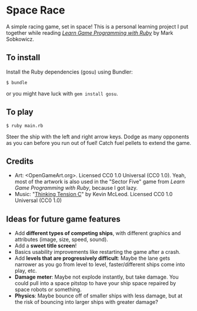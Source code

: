 # Space Race

A simple racing game, set in space! This is a personal learning project I put together while reading *[Learn Game Programming with Ruby](https://pragprog.com/book/msgpkids/learn-game-programming-with-ruby)* by Mark Sobkowicz.

## To install

Install the Ruby dependencies (gosu) using Bundler:

```
$ bundle
```

or you might have luck with `gem install gosu`.

## To play

```
$ ruby main.rb
```

Steer the ship with the left and right arrow keys. Dodge as many opponents as
you can before you run out of fuel! Catch fuel pellets to extend the game.

## Credits

- Art: <OpenGameArt.org>. Licensed CC0 1.0 Universal (CC0 1.0). Yeah, most of the artwork is also used in the "Sector Five" game from *Learn Game Programming with Ruby*, because I got lazy.
- Music: "[Thinking Tension C](http://freepd.com/Sci-Fi%20Sounds/Thinking%20Tension%20C)" by Kevin McLeod. Licensed CC0 1.0 Universal (CC0 1.0)

## Ideas for future game features

- Add **different types of competing ships**, with different graphics and attributes (image, size, speed, sound).
- Add a **sweet title screen**!
- Basics usability improvements like restarting the game after a crash.
- Add **levels that are progressively difficult**: Maybe the lane gets narrower as you go from level to level, faster/different ships come into play, etc.
- **Damage meter**: Maybe not explode instantly, but take damage. You could pull into a space pitstop to have your ship space repaired by space robots or something.
- **Physics**: Maybe bounce off of smaller ships with less damage, but at the risk of bouncing into larger ships with greater damage?
